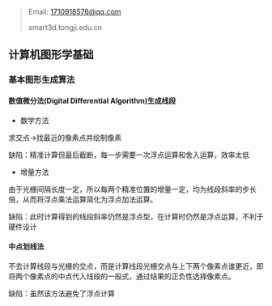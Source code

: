 >
> Email: 1710918576@qq.com
>
> smart3d.tongji.edu.cn
>

## 计算机图形学基础

### 基本图形生成算法

#### 数值微分法(Digital Differential Algorithm)生成线段

- 数学方法

求交点->找最近的像素点并绘制像素

缺陷：精准计算但最后截断，每一步需要一次浮点运算和舍入运算，效率太低

- 增量方法

由于光栅间隔长度一定，所以每两个精准位置的增量一定，均为线段斜率的步长倍，从而将浮点乘法运算简化为浮点加法运算。

缺陷：此时计算得到的线段斜率仍然是浮点型，在计算时仍然是浮点运算，不利于硬件设计

#### 中点划线法

不去计算线段与光栅的交点，而是计算线段光栅交点与上下两个像素点谁更近，即将两个像素点的中点代入线段的一般式，通过结果的正负性选择像素点。

缺陷：虽然该方法避免了浮点计算